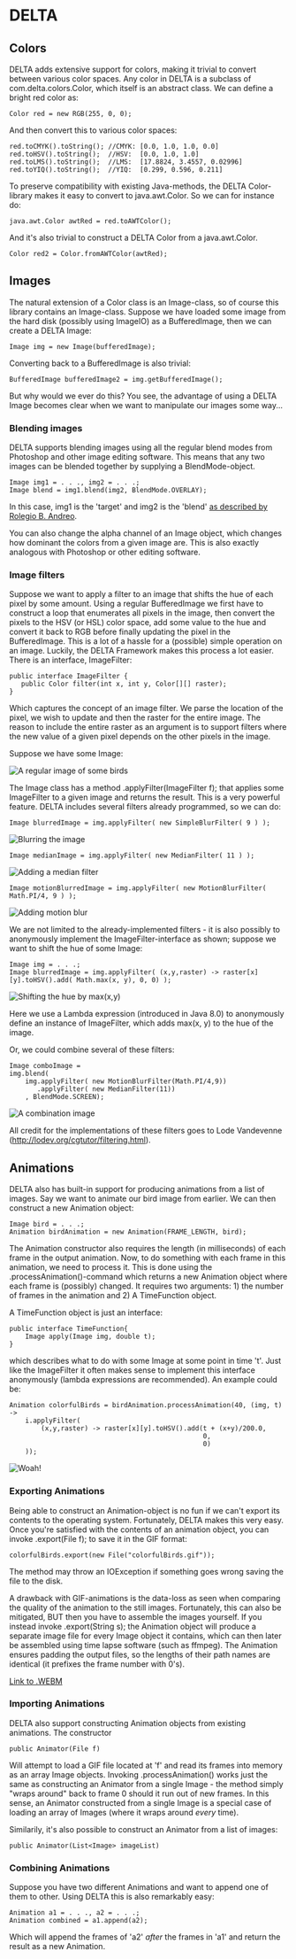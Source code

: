 # DELTA

## Colors
DELTA adds extensive support for colors, making it trivial to convert between various color spaces. 
Any color in DELTA is a subclass of com.delta.colors.Color, which itself is an abstract class. We can define a bright red color as:

    Color red = new RGB(255, 0, 0);

And then convert this to various color spaces:

    red.toCMYK().toString(); //CMYK: [0.0, 1.0, 1.0, 0.0]
    red.toHSV().toString();  //HSV:  [0.0, 1.0, 1.0]
    red.toLMS().toString();  //LMS:  [17.8824, 3.4557, 0.02996]
    red.toYIQ().toString();  //YIQ:  [0.299, 0.596, 0.211]

To preserve compatibility with existing Java-methods, the DELTA Color-library makes it easy to convert to java.awt.Color.
So we can for instance do:

    java.awt.Color awtRed = red.toAWTColor();

And it's also trivial to construct a DELTA Color from a java.awt.Color.

    Color red2 = Color.fromAWTColor(awtRed);

## Images
The natural extension of a Color class is an Image-class, so of course this library contains an Image-class. 
Suppose we have loaded some image from the hard disk (possibly using ImageIO) as a BufferedImage, then we can create a DELTA Image:

    Image img = new Image(bufferedImage);

Converting back to a BufferedImage is also trivial:

    BufferedImage bufferedImage2 = img.getBufferedImage();

But why would we ever do this? You see, the advantage of using a DELTA Image becomes clear when we want to manipulate our images some way...

### Blending images

DELTA supports blending images using all the regular blend modes from Photoshop and other image editing software. This means that any two images can be blended together by supplying a BlendMode-object.

    Image img1 = . . ., img2 = . . .;
    Image blend = img1.blend(img2, BlendMode.OVERLAY);

In this case, img1 is the 'target' and img2 is the 'blend' [as described by Rolegio B. Andreo](http://www.deepskycolors.com/archivo/2010/04/21/formulas-for-Photoshop-blending-modes.html). 

You can also change the alpha channel of an Image object, which changes how dominant the colors from a given image are. This is also exactly analogous with Photoshop or other editing software.

### Image filters
Suppose we want to apply a filter to
an image that shifts the hue of each pixel by some amount. Using a regular BufferedImage we first have to construct a loop that enumerates
all pixels in the image, then convert the pixels to the HSV (or HSL) color space, add some value to the hue and convert it back to RGB before
finally updating the pixel in the BufferedImage.
This is a lot of a hassle for a (possible) simple operation on an image. Luckily, the DELTA Framework makes this process a lot easier.
There is an interface, ImageFilter:

    public interface ImageFilter {
       public Color filter(int x, int y, Color[][] raster);
    }

Which captures the concept of an image filter. We parse the location of the pixel, we wish to update and then the raster for the entire image. 
The reason to include the entire raster as an argument is to support filters where the new value of a given pixel depends on the other pixels in the image.

Suppose we have some Image:

![A regular image of some birds](https://dl.dropboxusercontent.com/u/19633784/birds/bird.jpg)

The Image class has a method .applyFilter(ImageFilter f); that applies some ImageFilter to a given image and returns the result.
This is a very powerful feature. DELTA includes several filters already programmed, so we can do:

    Image blurredImage = img.applyFilter( new SimpleBlurFilter( 9 ) );

![Blurring the image](https://dl.dropboxusercontent.com/u/19633784/birds/blur.png)

    Image medianImage = img.applyFilter( new MedianFilter( 11 ) );

![Adding a median filter](https://dl.dropboxusercontent.com/u/19633784/birds/median.png)

    Image motionBlurredImage = img.applyFilter( new MotionBlurFilter( Math.PI/4, 9 ) );

![Adding motion blur](https://dl.dropboxusercontent.com/u/19633784/birds/motionblur.png)

We are not limited to the already-implemented filters - it is also possibly to anonymously implement the ImageFilter-interface as shown; suppose we want to shift the hue of some Image:

    Image img = . . .;
    Image blurredImage = img.applyFilter( (x,y,raster) -> raster[x][y].toHSV().add( Math.max(x, y), 0, 0) );

![Shifting the hue by max(x,y)](https://dl.dropboxusercontent.com/u/19633784/birds/output.png)

Here we use a Lambda expression (introduced in Java 8.0) to anonymously define an instance of ImageFilter, which adds max(x, y) to the hue of the image.

Or, we could combine several of these filters:

    Image comboImage = 
    img.blend(
        img.applyFilter( new MotionBlurFilter(Math.PI/4,9))
           .applyFilter( new MedianFilter(11))
        , BlendMode.SCREEN);

![A combination image](https://dl.dropboxusercontent.com/u/19633784/birds/combo.png)

All credit for the implementations of these filters goes to Lode Vandevenne (http://lodev.org/cgtutor/filtering.html).

## Animations

DELTA also has built-in support for producing animations from a list of images. Say we want to animate our bird image from earlier. We can then construct a new Animation object:

    Image bird = . . .;
    Animation birdAnimation = new Animation(FRAME_LENGTH, bird);

The Animation constructor also requires the length (in milliseconds) of each frame in the output animation. Now, to do something with each frame in this animation, we need to process it. This is done using the .processAnimation()-command which returns a new Animation object where each frame is (possibly) changed. It requires two arguments: 1) the number of frames in the animation and 2) A TimeFunction object.

A TimeFunction object is just an interface:

    public interface TimeFunction{
        Image apply(Image img, double t);
    }

which describes what to do with some Image at some point in time 't'. Just like the ImageFilter it often makes sense to implement this interface anonymously (lambda expressions are recommended). An example could be:

    Animation colorfulBirds = birdAnimation.processAnimation(40, (img, t) -> 
        i.applyFilter(
            (x,y,raster) -> raster[x][y].toHSV().add(t + (x+y)/200.0,
                                                     0,
                                                     0)
        ));

![Woah!](https://dl.dropboxusercontent.com/u/19633784/birds/trippy%20fugl.gif)

### Exporting Animations

Being able to construct an Animation-object is no fun if we can't export its contents to the operating system. Fortunately, DELTA makes this very easy. Once you're satisfied with the contents of an animation object, you can invoke .export(File f); to save it in the GIF format:

    colorfulBirds.export(new File("colorfulBirds.gif"));

The method may throw an IOException if something goes wrong saving the file to the disk.

A drawback with GIF-animations is the data-loss as seen when comparing the quality of the animation to the still images. Fortunately, this can also be mitigated, BUT then you have to assemble the images yourself. If you instead invoke .export(String s); the Animation object will produce a separate image file for every Image object it contains, which can then later be assembled using time lapse software (such as ffmpeg). The Animation ensures padding the output files, so the lengths of their path names are identical (it prefixes the frame number with 0's).

[Link to .WEBM](https://dl.dropboxusercontent.com/u/19633784/birds/OUTPUT.webm)

### Importing Animations

DELTA also support constructing Animation objects from existing animations. The constructor

    public Animator(File f)

Will attempt to load a GIF file located at 'f' and read its frames into memory as an array Image objects. Invoking .processAnimation() works just the same as constructing an Animator from a single Image - the method simply "wraps around" back to frame 0 should it run out of new frames. In this sense, an Animator constructed from a single Image is a special case of loading an array of Images (where it wraps around *every* time).

Similarily, it's also possible to construct an Animator from a list of images:

    public Animator(List<Image> imageList)

### Combining Animations

Suppose you have two different Animations and want to append one of them to other. Using DELTA this is also remarkably easy:

    Animation a1 = . . ., a2 = . . .;
    Animation combined = a1.append(a2);

Which will append the frames of 'a2' *after* the frames in 'a1' and return the result as a new Animation.
